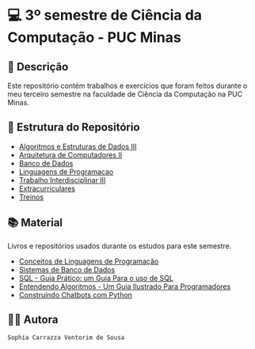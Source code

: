 # 💻 3º semestre de Ciência da Computação - PUC Minas

## 📃 Descrição

Este repositório contém trabalhos e exercícios que foram feitos durante o meu terceiro semestre na faculdade de Ciência da Computação na PUC Minas.

## 📑 Estrutura do Repositório

- [Algoritmos e Estruturas de Dados III](/Algoritmos_e_Estruturas_de_Dados_III/)
- [Arquitetura de Computadores II](/Arquitetura_de_Computadores_II/)
- [Banco de Dados](/Banco_de_Dados/)
- [Linguagens de Programacao](/Linguagens_de_Programacao/)
- [Trabalho Interdisciplinar III](/Trabalho_Interdisciplinar_III/)
- [Extracurriculares](/Extracurriculares/)
- [Treinos](/Treinos/)

## 📚 Material
Livros e repositórios usados durante os estudos para este semestre.

- [Conceitos de Linguagens de Programação](https://www.amazon.com.br/gp/product/8582604688/ref=ox_sc_saved_image_8?smid=A1ZZFT5FULY4LN&psc=1)
- [Sistemas de Banco de Dados](https://www.amazon.com.br/gp/product/8543025001/ref=ox_sc_saved_title_9?smid=A1ZZFT5FULY4LN&psc=1)
- [SQL - Guia Prático: um Guia Para o uso de SQL](https://www.amazon.com.br/dp/8575228315?psc=1&ref=ppx_yo2ov_dt_b_product_details)
- [Entendendo Algoritmos - Um Guia Ilustrado Para Programadores](https://www.amazon.com.br/Entendendo-Algoritmos-Ilustrado-Programadores-Curiosos/dp/8575225634)
- [Construindo Chatbots com Python](https://www.amazon.com.br/dp/8575228099?psc=1&ref=ppx_yo2ov_dt_b_product_details)

## 👨‍💻 Autora

`Sophia Carrazza Ventorim de Sousa`
